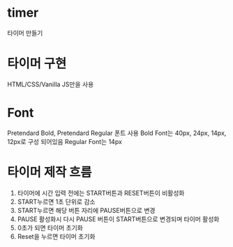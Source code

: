 # timer

타이머 만들기

# 타이머 구현

HTML/CSS/Vanilla JS만을 사용

# Font

Pretendard Bold, Pretendard Regular 폰트 사용
Bold Font는 40px, 24px, 14px, 12px로 구성 되어있음
Regular Font는 14px

# 타이머 제작 흐름

1. 타이머에 시간 입력 전에는 START버튼과 RESET버튼이 비활성화
2. START누르면 1초 단위로 감소
3. START누르면 해당 버튼 자리에 PAUSE버튼으로 변경
4. PAUSE 활성화시 다시 PAUSE 버튼이 START버튼으로 변경되며 타이머 활성화
5. 0초가 되면 타이머 초기화
6. Reset을 누르면 타이머 초기화
